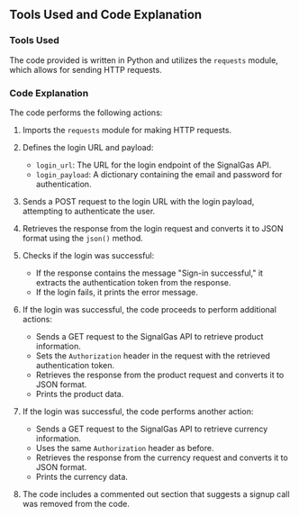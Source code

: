 ## Tools Used and Code Explanation

### Tools Used
The code provided is written in Python and utilizes the `requests` module, which allows for sending HTTP requests.

### Code Explanation
The code performs the following actions:

1. Imports the `requests` module for making HTTP requests.

2. Defines the login URL and payload:
   - `login_url`: The URL for the login endpoint of the SignalGas API.
   - `login_payload`: A dictionary containing the email and password for authentication.

3. Sends a POST request to the login URL with the login payload, attempting to authenticate the user.

4. Retrieves the response from the login request and converts it to JSON format using the `json()` method.

5. Checks if the login was successful:
   - If the response contains the message "Sign-in successful," it extracts the authentication token from the response.
   - If the login fails, it prints the error message.

6. If the login was successful, the code proceeds to perform additional actions:
   - Sends a GET request to the SignalGas API to retrieve product information.
   - Sets the `Authorization` header in the request with the retrieved authentication token.
   - Retrieves the response from the product request and converts it to JSON format.
   - Prints the product data.

7. If the login was successful, the code performs another action:
   - Sends a GET request to the SignalGas API to retrieve currency information.
   - Uses the same `Authorization` header as before.
   - Retrieves the response from the currency request and converts it to JSON format.
   - Prints the currency data.

8. The code includes a commented out section that suggests a signup call was removed from the code.